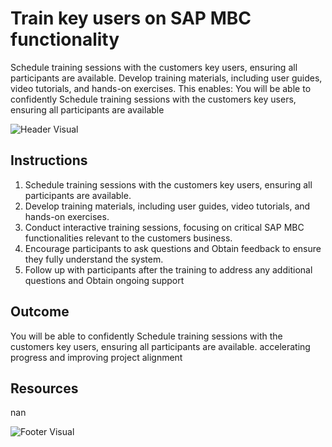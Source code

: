 # Train key users on SAP MBC functionality

Schedule training sessions with the customers key users, ensuring all participants are available. Develop training materials, including user guides, video tutorials, and hands-on exercises. This enables: You will be able to confidently Schedule training sessions with the customers key users, ensuring all participants are available

![Header Visual](https://raw.githubusercontent.com/BriskenFinancials/use-case-template/main/cards/assets/UC10000426-S-01-top.png)

## Instructions

1. Schedule training sessions with the customers key users, ensuring all participants are available.
2. Develop training materials, including user guides, video tutorials, and hands-on exercises.
3. Conduct interactive training sessions, focusing on critical SAP MBC functionalities relevant to the customers business.
4. Encourage participants to ask questions and Obtain feedback to ensure they fully understand the system.
5. Follow up with participants after the training to address any additional questions and Obtain ongoing support

## Outcome

You will be able to confidently Schedule training sessions with the customers key users, ensuring all participants are available. accelerating progress and improving project alignment

## Resources

nan

![Footer Visual](https://raw.githubusercontent.com/BriskenFinancials/use-case-template/main/cards/assets/UC10000426-S-01-bottom.png)